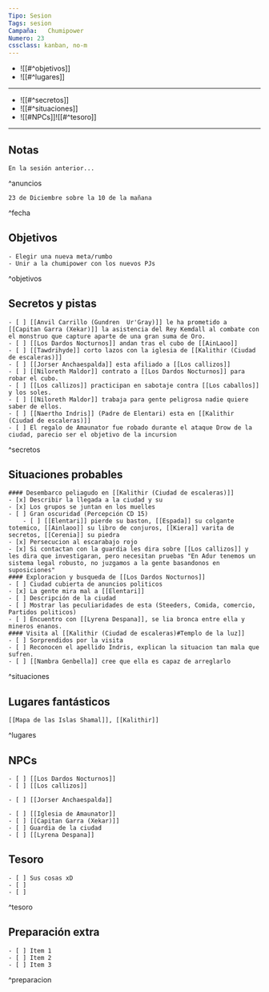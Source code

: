 ```yaml
---
Tipo: Sesion
Tags: sesion
Campaña:   Chumipower
Numero: 23
cssclass: kanban, no-m
---
```

- ![[#^objetivos]]
- ![[#^lugares]]
---
- ![[#^secretos]]
-  ![[#^situaciones]]
- ![[#NPCs]]![[#^tesoro]]
___
## Notas


```ad-anuncios
En la sesión anterior...
```
^anuncios

```ad-fecha
23 de Diciembre sobre la 10 de la mañana
```
^fecha

## Objetivos
```ad-objetivos
- Elegir una nueva meta/rumbo
- Unir a la chumipower con los nuevos PJs
```

^objetivos

## Secretos y pistas

```ad-secretos
- [ ] [[Anvil Carrillo (Gundren  Ur'Gray)]] le ha prometido a [[Capitan Garra (Xekar)]] la asistencia del Rey Kemdall al combate con el monstruo que capture aparte de una gran suma de Oro.
- [ ] [[Los Dardos Nocturnos]] andan tras el cubo de [[AinLaoo]]
- [ ] [[Tawdrihyde]] corto lazos con la iglesia de [[Kalithir (Ciudad de escaleras)]]
- [ ] [[Jorser Anchaespalda]] esta afiliado a [[Los callizos]] 
- [ ] [[Niloreth Maldor]] contrato a [[Los Dardos Nocturnos]] para robar el cubo.
- [ ] [[Los callizos]] practicipan en sabotaje contra [[Los caballos]] y los soles.
- [ ] [[Niloreth Maldor]] trabaja para gente peligrosa nadie quiere saber de ellos.
- [ ] [[Naertho Indris]] (Padre de Elentari) esta en [[Kalithir (Ciudad de escaleras)]]
- [ ] El regalo de Amaunator fue robado durante el ataque Drow de la ciudad, parecio ser el objetivo de la incursion 

```

^secretos

## Situaciones probables

```ad-situaciones
#### Desembarco peliagudo en [[Kalithir (Ciudad de escaleras)]]
- [x] Describir la llegada a la ciudad y su
- [x] Los grupos se juntan en los muelles
- [ ] Gran oscuridad (Percepción CD 15)
	- [ ] [[Elentari]] pierde su baston, [[Espada]] su colgante totemico, [[Ainlaoo]] su libro de conjuros, [[Kiera]] varita de secretos, [[Cerenia]] su piedra
- [x] Persecucion al escarabajo rojo
- [x] Si contactan con la guardia les dira sobre [[Los callizos]] y les dira que investigaran, pero necesitan pruebas "En Adur tenemos un sistema legal robusto, no juzgamos a la gente basandonos en suposiciones"
#### Exploracion y busqueda de [[Los Dardos Nocturnos]]
- [ ] Ciudad cubierta de anuncios politicos
- [x] La gente mira mal a [[Elentari]]
- [ ] Descripción de la ciudad
- [ ] Mostrar las peculiaridades de esta (Steeders, Comida, comercio, Partidos politicos)
- [ ] Encuentro con [[Lyrena Despana]], se lia bronca entre ella y mineros enanos.
#### Visita al [[Kalithir (Ciudad de escaleras)#Templo de la luz]]
- [ ] Sorprendidos por la visita
- [ ] Reconocen el apellido Indris, explican la situacion tan mala que sufren.
- [ ] [[Nambra Genbella]] cree que ella es capaz de arreglarlo
```
^situaciones

## Lugares fantásticos

```ad-lugares
[[Mapa de las Islas Shamal]], [[Kalithir]]
```
^lugares

## NPCs

```ad-enemigos
- [ ] [[Los Dardos Nocturnos]]
- [ ] [[Los callizos]]
```

```ad-neutrales
- [ ] [[Jorser Anchaespalda]]
```

```ad-aliados
- [ ] [[Iglesia de Amaunator]]
- [ ] [[Capitan Garra (Xekar)]]
- [ ] Guardia de la ciudad
- [ ] [[Lyrena Despana]]
```

## Tesoro

```ad-tesoro
- [ ] Sus cosas xD
- [ ] 
- [ ] 
```
^tesoro

## Preparación extra
```ad-preparación
- [ ] Item 1
- [ ] Item 2
- [ ] Item 3
```
^preparacion
